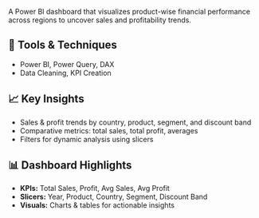 A Power BI dashboard that visualizes product-wise financial performance across regions to uncover sales and profitability trends.

## 🔧 Tools & Techniques
- Power BI, Power Query, DAX
- Data Cleaning, KPI Creation

## 📈 Key Insights
- Sales & profit trends by country, product, segment, and discount band
- Comparative metrics: total sales, total profit, averages
- Filters for dynamic analysis using slicers

## 📊 Dashboard Highlights
- **KPIs:** Total Sales, Profit, Avg Sales, Avg Profit
- **Slicers:** Year, Product, Country, Segment, Discount Band
- **Visuals:** Charts & tables for actionable insights
